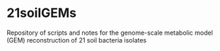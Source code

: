 # 21soilGEMs
Repository of scripts and notes for the genome-scale metabolic model (GEM) reconstruction of 21 soil bacteria isolates
